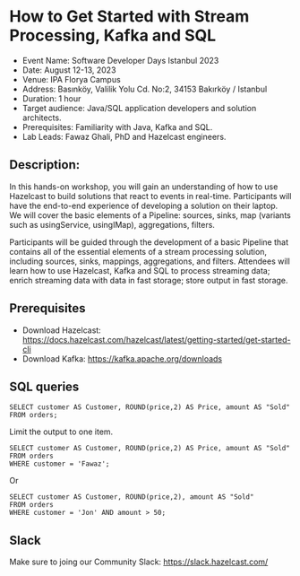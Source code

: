 # How to Get Started with Stream Processing, Kafka and SQL
- Event Name: Software Developer Days Istanbul 2023
- Date: August 12-13, 2023
- Venue: IPA Florya Campus
- Address: Basınköy, Valilik Yolu Cd. No:2, 34153 Bakırköy / Istanbul
- Duration: 1 hour
- Target audience: Java/SQL application developers and solution architects.
- Prerequisites: Familiarity with Java, Kafka and SQL.
- Lab Leads: Fawaz Ghali, PhD and Hazelcast engineers.


## Description: 
In this hands-on workshop, you will gain an understanding of how to use Hazelcast to build solutions that react to events in real-time. Participants will have the end-to-end experience of developing a solution on their laptop. We will cover the basic elements of a Pipeline: sources, sinks, map (variants such as usingService, usingIMap), aggregations, filters.

Participants will be guided through the development of a basic Pipeline that contains all of the essential elements of a stream processing solution, including sources, sinks, mappings, aggregations, and filters. Attendees will learn how to use Hazelcast, Kafka and SQL to process streaming data; enrich streaming data with data in fast storage; store output in fast storage.

## Prerequisites
- Download Hazelcast: https://docs.hazelcast.com/hazelcast/latest/getting-started/get-started-cli
- Download Kafka: https://kafka.apache.org/downloads

## SQL queries
```
SELECT customer AS Customer, ROUND(price,2) AS Price, amount AS "Sold"
FROM orders;
```

Limit the output to one item.
```
SELECT customer AS Customer, ROUND(price,2) AS Price, amount AS "Sold"
FROM orders
WHERE customer = 'Fawaz';
```
Or
```
SELECT customer AS Customer, ROUND(price,2), amount AS "Sold"
FROM orders
WHERE customer = 'Jon' AND amount > 50;
```

## Slack
Make sure to joing our Community Slack: https://slack.hazelcast.com/
